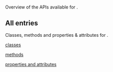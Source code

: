 [
This is a templated file. Adding content to this file may result in it being
reverted. Instead, if you want to place additional content, create an
"overview_content.md" file in `docs/` directory. The Sphinx tool will
pick up on the content and merge the content.
]: #

#

Overview of the APIs available for .

## All entries

Classes, methods and properties & attributes for
.

[classes](https://cloud.google.com/python/docs/reference/card/latest/summary_class.html)

[methods](https://cloud.google.com/python/docs/reference/card/latest/summary_method.html)

[properties and
attributes](https://cloud.google.com/python/docs/reference/card/latest/summary_property.html)
